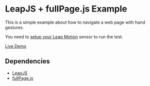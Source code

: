 # LeapJS + fullPage.js Example
This is a simple example about how to navigate a web page with hand gestures.

You need to [setup your Leap Motion][99d4177e] sensor to run the test.

[Live Demo][42ad1bae]

## Dependencies
- [LeapJS][2999ef86]
- [fullPage.js][6a904870]

[42ad1bae]: http://codepen.io/xiadu/pen/qbgJWd "Live Demo"
[99d4177e]: https://www.leapmotion.com/setup "setup your Leap Motion"
[2999ef86]: https://github.com/leapmotion/leapjs "LeapJS"
[6a904870]: https://github.com/alvarotrigo/fullPage.js/ "fullPage.js"
